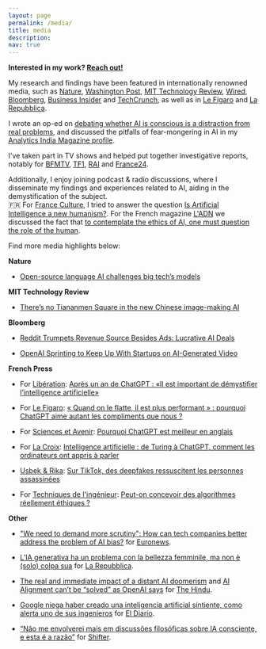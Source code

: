 ```yaml
---
layout: page
permalink: /media/
title: media
description: 
nav: true
---
```

**Interested in my work? [Reach out!](mailto:hello@giadapistilli.com)**

My research and findings have been featured in internationally renowned media, such as [Nature](https://www.nature.com/articles/d41586-023-00423-4), [Washington Post](https://www.washingtonpost.com/technology/2023/01/18/chatgpt-personal-use/), [MIT Technology Review](https://www.technologyreview.com/2022/07/12/1055817/inside-a-radical-new-project-to-democratize-ai/), [Wired](https://www.wired.com/story/lamda-sentient-ai-bias-google-blake-lemoine/), [Bloomberg](https://www.bloomberg.com/news/newsletters/2023-04-03/chatgpt-bing-and-bard-don-t-hallucinate-they-fabricate), [Business Insider](https://www.businessinsider.com/what-is-ai-ethicist-working-to-make-the-tech-safe-2023-5?r=US&IR=T) and [TechCrunch](https://techcrunch.com/2024/06/06/study-finds-ai-models-hold-opposing-views-on-controversial-topics/), as well as in [Le Figaro](https://www.lefigaro.fr/livres/chatgpt-est-il-ecrivain-20230312) and [La Repubblica](https://www.repubblica.it/tecnologia/2023/02/19/news/fare_il_jailbreak_di_una_ia_cosi_chatgpt_ci_ha_spiegato_come_vendere_droga_a_scuola-387353948/). 

I wrote an op-ed on [debating whether AI is conscious is a distraction from real problems](https://techpolicy.press/debating-whether-ai-is-conscious-is-a-distraction-from-real-problems/), and discussed the pitfalls of fear-mongering in AI in my [Analytics India Magazine profile](https://analyticsindiamag.com/the-pitfalls-of-fear-mongering-in-ai/). 

I've taken part in TV shows and helped put together investigative reports, notably for [BFMTV](https://www.bfmtv.com/tech/replay-emissions/tech-and-debat/tech-debat-ia-une-vraie-revolution_VN-202309210622.html), [TF1](https://www.tf1info.fr/conso/video-tf1-cadeaux-l-intelligence-artificielle-chatgpt-va-t-elle-aider-le-pere-noel-pour-les-fetes-2023-2278065.html), [RAI](https://www.raiplay.it/video/2023/10/Intelligenza-artificiale---Presa-Diretta---Puntata-del-30102023-a4b21ab0-1b4e-49f5-be62-32a5d57740a4.html) and [France24](https://www.youtube.com/watch?v=hIIZxMitGE8).

Additionally, I enjoy joining podcast & radio discussions, where I disseminate my findings and experiences related to AI, aiding in the demystification of the subject.  
🇫🇷 For [France Culture](https://www.radiofrance.fr/franceculture), I tried to answer the question [Is Artificial Intelligence a new humanism?](https://www.radiofrance.fr/franceculture/podcasts/le-temps-du-debat/l-intelligence-artificielle-est-elle-un-nouvel-humanisme-9822329). For the French magazine [L'ADN](https://www.ladn.eu/) we discussed the fact that [to contemplate the ethics of AI, one must question the role of the human](https://www.ladn.eu/tech-a-suivre/podcast-ethique-intelligence-artficielle-giada-pistilli/).


Find more media highlights below:

**Nature**

* [Open-source language AI challenges big tech’s models](https://www.nature.com/articles/d41586-022-01705-z)


**MIT Technology Review**

* [There’s no Tiananmen Square in the new Chinese image-making AI](https://www.technologyreview.com/2022/09/14/1059481/baidu-chinese-image-ai-tiananmen/)


**Bloomberg**

* [Reddit Trumpets Revenue Source Besides Ads: Lucrative AI Deals](https://www.bloomberg.com/news/articles/2024-02-23/reddit-trumpets-revenue-source-besides-ads-lucrative-ai-deals)

* [OpenAI Sprinting to Keep Up With Startups on AI-Generated Video](https://www.bloomberg.com/news/articles/2024-03-20/open-ai-s-sora-video-tool-tries-to-keep-up-with-runway)

**French Press**

* For [Libération](https://www.liberation.fr/): [Après un an de ChatGPT : «Il est important de démystifier l’intelligence artificielle»](https://www.liberation.fr/economie/economie-numerique/apres-un-an-de-chatgpt-il-est-important-de-demystifier-lintelligence-artificielle-20231129_6LPGRIRZJJHLLM7YQGTY4OQEPQ/)

* For [Le Figaro](https://www.lefigaro.fr/): [« Quand on le flatte, il est plus performant » : pourquoi ChatGPT aime autant les compliments que nous ?](https://www.lefigaro.fr/secteur/high-tech/quand-on-le-flatte-il-est-plus-performant-pourquoi-chatgpt-aime-autant-les-compliments-que-nous-20240303)

* For [Sciences et Avenir](https://www.sciencesetavenir.fr/): [Pourquoi ChatGPT est meilleur en anglais](https://www.sciencesetavenir.fr/high-tech/intelligence-artificielle/pourquoi-chatgpt-est-meilleur-en-anglais_174700)

* For [La Croix](https://www.la-croix.com/): [Intelligence artificielle : de Turing à ChatGPT, comment les ordinateurs ont appris à parler](https://www.la-croix.com/Sciences-et-ethique/Intelligence-artificielle-Turing-ChatGPT-comment-ordinateurs-appris-parler-2023-04-27-1201265233)

* [Usbek & Rika](ttps://usbeketrica.com): [Sur TikTok, des deepfakes ressuscitent les personnes assassinées](https://usbeketrica.com/fr/article/sur-les-reseaux-sociaux-des-deepfakes-ressuscitent-les-personnes-assassinees)

* For [Techniques de l'ingénieur](https://www.techniques-ingenieur.fr): [Peut-on concevoir des algorithmes réellement éthiques ?](https://www.techniques-ingenieur.fr/actualite/articles/peut-on-concevoir-des-algorithmes-reellement-ethiques-130751/)

**Other**

* ["We need to demand more scrutiny": How can tech companies better address the problem of AI bias?](https://www.euronews.com/next/2023/08/08/we-need-to-demand-more-scrutiny-how-can-tech-companies-better-address-the-problem-of-ai-bi) for [Euronews](https://www.euronews.com/).

* [L’IA generativa ha un problema con la bellezza femminile, ma non è (solo) colpa sua](https://www.repubblica.it/tecnologia/2023/10/07/news/lintelligenza_artificiale_generativa_ha_un_problema_con_la_bellezza_femminile_ma_non_e_colpa_sua-414578666/) for [La Repubblica](https://www.repubblica.it/).

* [The real and immediate impact of a distant AI doomerism](https://www.thehindu.com/sci-tech/technology/the-real-and-immediate-impact-of-a-distant-ai-doomerism/article67564621.ece) and [AI Alignment can’t be “solved” as OpenAI says](https://www.thehindu.com/sci-tech/technology/ai-alignment-cant-be-solved-as-openai-says/article67063877.ece) for [The Hindu](https://www.thehindu.com).

* [Google niega haber creado una inteligencia artificial sintiente, como alerta uno de sus ingenieros](https://www.eldiarioar.com/mundo/google-niega-haber-creado-inteligencia-artificial-sintiente-alerta-ingenieros_1_9083638.html) for [El Diario](https://www.eldiarioar.com).

* [“Não me envolverei mais em discussões filosóficas sobre IA consciente, e esta é a razão”](https://shifter.pt/2022/08/ia-consciente-giada-pistilli/) for [Shifter](https://shifter.pt/).










